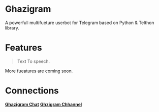 # Ghazigram
A powerfull multifueture userbot for Telegram based on Python & Telthon library. 

# Features
> Text To speech.

More fueatures are coming soon.

# Connections 
[**Ghazigram Chat**](https://t.me/ghazigram_chat)
[**Ghzigram Chhannel**](http://t.me/ghazigram)
